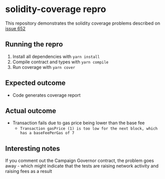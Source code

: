 # solidity-coverage repro

This repository demonstrates the solidity coverage problems described on [issue 652](https://github.com/sc-forks/solidity-coverage/issues/652)

## Running the repro
1. Install all dependencies with `yarn install`
2. Compile contract and types with `yarn compile`
3. Run coverage with `yarn cover`


## Expected outcome
- Code generates coverage report

## Actual outcome
- Transaction fails due to gas price being lower than the base fee
  - `Transaction gasPrice (1) is too low for the next block, which has a baseFeePerGas of 7`


## Interesting notes
If you comment out the Campaign Governor contract, the problem goes away - which might indicate that the tests are raising network activity and raising fees as a result